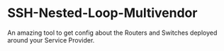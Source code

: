 # SSH-Nested-Loop-Multivendor

An amazing tool to get config about the Routers and Switches deployed around your Service Provider.

